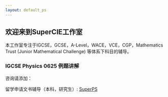 ```yaml
---
layout: default_ps
---
```


## 欢迎来到SuperCIE工作室

本工作室专注于IGCSE，GCSE，A-Level，WACE，VCE，CGP，Mathematics Trust (Junior Mathematical Challenge) 等体系下科目的辅导。

### IGCSE Physics 0625 例题讲解




咨询请添加：<br>
<!--准备好来英国了吗？查看更多来英福利：[抵英福利](./subsec/ukfuli.md)<br>-->
留学申请文书辅导（本科，研究生）: [SuperPS](../index.md)
